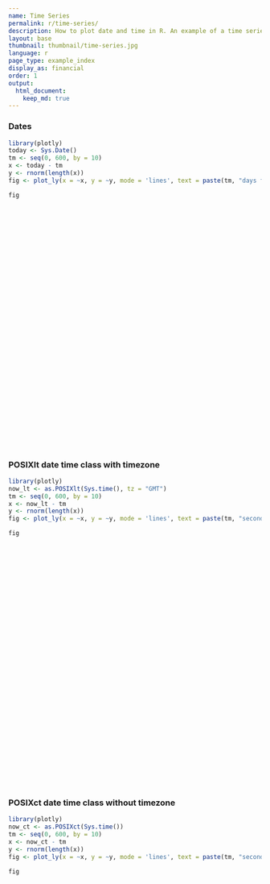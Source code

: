 ```yaml
---
name: Time Series
permalink: r/time-series/
description: How to plot date and time in R. An example of a time series plot with the POSIXct and Sys.Date classes.
layout: base
thumbnail: thumbnail/time-series.jpg
language: r
page_type: example_index
display_as: financial
order: 1
output:
  html_document:
    keep_md: true
---
```



### Dates


```r
library(plotly)
today <- Sys.Date()
tm <- seq(0, 600, by = 10)
x <- today - tm
y <- rnorm(length(x))
fig <- plot_ly(x = ~x, y = ~y, mode = 'lines', text = paste(tm, "days from today"))

fig
```

<div id="htmlwidget-34632a229747e9345e19" style="width:672px;height:480px;" class="plotly html-widget"></div>
<script type="application/json" data-for="htmlwidget-34632a229747e9345e19">{"x":{"visdat":{"1f321452ee36":["function () ","plotlyVisDat"]},"cur_data":"1f321452ee36","attrs":{"1f321452ee36":{"x":{},"y":{},"mode":"lines","text":["0 days from today","10 days from today","20 days from today","30 days from today","40 days from today","50 days from today","60 days from today","70 days from today","80 days from today","90 days from today","100 days from today","110 days from today","120 days from today","130 days from today","140 days from today","150 days from today","160 days from today","170 days from today","180 days from today","190 days from today","200 days from today","210 days from today","220 days from today","230 days from today","240 days from today","250 days from today","260 days from today","270 days from today","280 days from today","290 days from today","300 days from today","310 days from today","320 days from today","330 days from today","340 days from today","350 days from today","360 days from today","370 days from today","380 days from today","390 days from today","400 days from today","410 days from today","420 days from today","430 days from today","440 days from today","450 days from today","460 days from today","470 days from today","480 days from today","490 days from today","500 days from today","510 days from today","520 days from today","530 days from today","540 days from today","550 days from today","560 days from today","570 days from today","580 days from today","590 days from today","600 days from today"],"alpha_stroke":1,"sizes":[10,100],"spans":[1,20]}},"layout":{"margin":{"b":40,"l":60,"t":25,"r":10},"xaxis":{"domain":[0,1],"automargin":true,"title":"x"},"yaxis":{"domain":[0,1],"automargin":true,"title":"y"},"hovermode":"closest","showlegend":false},"source":"A","config":{"showSendToCloud":false},"data":[{"x":["2020-02-26","2020-02-16","2020-02-06","2020-01-27","2020-01-17","2020-01-07","2019-12-28","2019-12-18","2019-12-08","2019-11-28","2019-11-18","2019-11-08","2019-10-29","2019-10-19","2019-10-09","2019-09-29","2019-09-19","2019-09-09","2019-08-30","2019-08-20","2019-08-10","2019-07-31","2019-07-21","2019-07-11","2019-07-01","2019-06-21","2019-06-11","2019-06-01","2019-05-22","2019-05-12","2019-05-02","2019-04-22","2019-04-12","2019-04-02","2019-03-23","2019-03-13","2019-03-03","2019-02-21","2019-02-11","2019-02-01","2019-01-22","2019-01-12","2019-01-02","2018-12-23","2018-12-13","2018-12-03","2018-11-23","2018-11-13","2018-11-03","2018-10-24","2018-10-14","2018-10-04","2018-09-24","2018-09-14","2018-09-04","2018-08-25","2018-08-15","2018-08-05","2018-07-26","2018-07-16","2018-07-06"],"y":[-0.76845026565063,1.19630011848135,-1.57501863780028,0.289420858041304,-0.862225368692062,0.948868496802206,1.52065507670563,0.0381954746645347,1.4683807288265,0.51856900524966,1.73501555905597,0.0347108081842707,0.796789118484791,1.06038328600855,-0.240153948243278,0.485613243907674,1.01205057147998,-0.340050470538721,-1.16850693746926,-0.995372690789601,0.661329131598717,0.156465220908009,0.102639253078725,0.632591010386997,0.551900512888702,-0.0978872283476546,0.917073922081483,-0.0686260128670696,0.849459419370337,1.25423354061757,-0.607415965223628,-0.552251702249058,-1.01469468495465,1.57181156201619,-0.229740301515779,0.283856406619587,1.63720236964089,1.37118938155947,-0.484701739240073,-0.061421368717865,-0.386626752244324,1.32231558787996,-0.442769107048335,0.648978363265756,0.123156464372981,-1.61555857050421,-0.316152136326295,-0.295289625064521,-1.23671863456967,0.516984952571284,-1.4735189846214,-0.0221677817693114,-0.712103028615523,0.735180446967037,0.928639315645787,0.400655957798504,-0.0734631003776463,-0.956822618592097,0.548151401080571,-0.685820980552473,-1.18629867603699],"mode":"lines","text":["0 days from today","10 days from today","20 days from today","30 days from today","40 days from today","50 days from today","60 days from today","70 days from today","80 days from today","90 days from today","100 days from today","110 days from today","120 days from today","130 days from today","140 days from today","150 days from today","160 days from today","170 days from today","180 days from today","190 days from today","200 days from today","210 days from today","220 days from today","230 days from today","240 days from today","250 days from today","260 days from today","270 days from today","280 days from today","290 days from today","300 days from today","310 days from today","320 days from today","330 days from today","340 days from today","350 days from today","360 days from today","370 days from today","380 days from today","390 days from today","400 days from today","410 days from today","420 days from today","430 days from today","440 days from today","450 days from today","460 days from today","470 days from today","480 days from today","490 days from today","500 days from today","510 days from today","520 days from today","530 days from today","540 days from today","550 days from today","560 days from today","570 days from today","580 days from today","590 days from today","600 days from today"],"type":"scatter","marker":{"color":"rgba(31,119,180,1)","line":{"color":"rgba(31,119,180,1)"}},"error_y":{"color":"rgba(31,119,180,1)"},"error_x":{"color":"rgba(31,119,180,1)"},"line":{"color":"rgba(31,119,180,1)"},"xaxis":"x","yaxis":"y","frame":null}],"highlight":{"on":"plotly_click","persistent":false,"dynamic":false,"selectize":false,"opacityDim":0.2,"selected":{"opacity":1},"debounce":0},"shinyEvents":["plotly_hover","plotly_click","plotly_selected","plotly_relayout","plotly_brushed","plotly_brushing","plotly_clickannotation","plotly_doubleclick","plotly_deselect","plotly_afterplot","plotly_sunburstclick"],"base_url":"https://plot.ly"},"evals":[],"jsHooks":[]}</script>

### POSIXlt date time class with timezone


```r
library(plotly)
now_lt <- as.POSIXlt(Sys.time(), tz = "GMT")
tm <- seq(0, 600, by = 10)
x <- now_lt - tm
y <- rnorm(length(x))
fig <- plot_ly(x = ~x, y = ~y, mode = 'lines', text = paste(tm, "seconds from now in GMT"))

fig
```

<div id="htmlwidget-b2c39820d757fe62ee98" style="width:672px;height:480px;" class="plotly html-widget"></div>
<script type="application/json" data-for="htmlwidget-b2c39820d757fe62ee98">{"x":{"visdat":{"1f323051ce0":["function () ","plotlyVisDat"]},"cur_data":"1f323051ce0","attrs":{"1f323051ce0":{"x":{},"y":{},"mode":"lines","text":["0 seconds from now in GMT","10 seconds from now in GMT","20 seconds from now in GMT","30 seconds from now in GMT","40 seconds from now in GMT","50 seconds from now in GMT","60 seconds from now in GMT","70 seconds from now in GMT","80 seconds from now in GMT","90 seconds from now in GMT","100 seconds from now in GMT","110 seconds from now in GMT","120 seconds from now in GMT","130 seconds from now in GMT","140 seconds from now in GMT","150 seconds from now in GMT","160 seconds from now in GMT","170 seconds from now in GMT","180 seconds from now in GMT","190 seconds from now in GMT","200 seconds from now in GMT","210 seconds from now in GMT","220 seconds from now in GMT","230 seconds from now in GMT","240 seconds from now in GMT","250 seconds from now in GMT","260 seconds from now in GMT","270 seconds from now in GMT","280 seconds from now in GMT","290 seconds from now in GMT","300 seconds from now in GMT","310 seconds from now in GMT","320 seconds from now in GMT","330 seconds from now in GMT","340 seconds from now in GMT","350 seconds from now in GMT","360 seconds from now in GMT","370 seconds from now in GMT","380 seconds from now in GMT","390 seconds from now in GMT","400 seconds from now in GMT","410 seconds from now in GMT","420 seconds from now in GMT","430 seconds from now in GMT","440 seconds from now in GMT","450 seconds from now in GMT","460 seconds from now in GMT","470 seconds from now in GMT","480 seconds from now in GMT","490 seconds from now in GMT","500 seconds from now in GMT","510 seconds from now in GMT","520 seconds from now in GMT","530 seconds from now in GMT","540 seconds from now in GMT","550 seconds from now in GMT","560 seconds from now in GMT","570 seconds from now in GMT","580 seconds from now in GMT","590 seconds from now in GMT","600 seconds from now in GMT"],"alpha_stroke":1,"sizes":[10,100],"spans":[1,20]}},"layout":{"margin":{"b":40,"l":60,"t":25,"r":10},"xaxis":{"domain":[0,1],"automargin":true,"title":"x"},"yaxis":{"domain":[0,1],"automargin":true,"title":"y"},"hovermode":"closest","showlegend":false},"source":"A","config":{"showSendToCloud":false},"data":[{"x":["2020-02-26 18:02:02","2020-02-26 18:01:52","2020-02-26 18:01:42","2020-02-26 18:01:32","2020-02-26 18:01:22","2020-02-26 18:01:12","2020-02-26 18:01:02","2020-02-26 18:00:52","2020-02-26 18:00:42","2020-02-26 18:00:32","2020-02-26 18:00:22","2020-02-26 18:00:12","2020-02-26 18:00:02","2020-02-26 17:59:52","2020-02-26 17:59:42","2020-02-26 17:59:32","2020-02-26 17:59:22","2020-02-26 17:59:12","2020-02-26 17:59:02","2020-02-26 17:58:52","2020-02-26 17:58:42","2020-02-26 17:58:32","2020-02-26 17:58:22","2020-02-26 17:58:12","2020-02-26 17:58:02","2020-02-26 17:57:52","2020-02-26 17:57:42","2020-02-26 17:57:32","2020-02-26 17:57:22","2020-02-26 17:57:12","2020-02-26 17:57:02","2020-02-26 17:56:52","2020-02-26 17:56:42","2020-02-26 17:56:32","2020-02-26 17:56:22","2020-02-26 17:56:12","2020-02-26 17:56:02","2020-02-26 17:55:52","2020-02-26 17:55:42","2020-02-26 17:55:32","2020-02-26 17:55:22","2020-02-26 17:55:12","2020-02-26 17:55:02","2020-02-26 17:54:52","2020-02-26 17:54:42","2020-02-26 17:54:32","2020-02-26 17:54:22","2020-02-26 17:54:12","2020-02-26 17:54:02","2020-02-26 17:53:52","2020-02-26 17:53:42","2020-02-26 17:53:32","2020-02-26 17:53:22","2020-02-26 17:53:12","2020-02-26 17:53:02","2020-02-26 17:52:52","2020-02-26 17:52:42","2020-02-26 17:52:32","2020-02-26 17:52:22","2020-02-26 17:52:12","2020-02-26 17:52:02"],"y":[-0.378950827928336,-0.0571633806085421,0.335074286212775,1.33963069015054,-0.745443871380063,-0.936174263479781,-0.0627626028630798,-1.93119823286241,-2.06415366702943,-0.128306804518877,-0.713150054772634,0.42790525651986,-0.863316582221913,-1.6322906928701,-0.363337281529423,-0.115196848314548,-0.873567666732587,0.0934629237760728,0.358076497879422,-0.335074248702946,1.36697573944482,-1.09823336827349,0.396450724493008,0.658134243419743,1.61251899050444,0.165642766408747,0.16889777314093,-0.483840431311081,0.314146464537765,-0.37439858631837,-1.75065604251835,2.1250296003925,0.539909625084009,-0.32722287005033,-1.13412550161027,-0.642684843977373,-0.0361102902041002,0.0217860206656931,-0.730517664170945,-1.05610675503255,-0.107548673865903,0.635304681232728,1.04063982989351,-0.643540722770009,0.62842737975034,0.309881056205155,-0.888666552460982,0.926158468697093,-0.527057911097531,-0.309051342582337,-0.330595579012659,0.236740085847032,0.432412516344832,-0.741642133690227,1.93776384113799,-0.191851581354893,0.405874771730326,0.483791353740082,-1.83110638426789,-0.713898709217154,2.47952694706059],"mode":"lines","text":["0 seconds from now in GMT","10 seconds from now in GMT","20 seconds from now in GMT","30 seconds from now in GMT","40 seconds from now in GMT","50 seconds from now in GMT","60 seconds from now in GMT","70 seconds from now in GMT","80 seconds from now in GMT","90 seconds from now in GMT","100 seconds from now in GMT","110 seconds from now in GMT","120 seconds from now in GMT","130 seconds from now in GMT","140 seconds from now in GMT","150 seconds from now in GMT","160 seconds from now in GMT","170 seconds from now in GMT","180 seconds from now in GMT","190 seconds from now in GMT","200 seconds from now in GMT","210 seconds from now in GMT","220 seconds from now in GMT","230 seconds from now in GMT","240 seconds from now in GMT","250 seconds from now in GMT","260 seconds from now in GMT","270 seconds from now in GMT","280 seconds from now in GMT","290 seconds from now in GMT","300 seconds from now in GMT","310 seconds from now in GMT","320 seconds from now in GMT","330 seconds from now in GMT","340 seconds from now in GMT","350 seconds from now in GMT","360 seconds from now in GMT","370 seconds from now in GMT","380 seconds from now in GMT","390 seconds from now in GMT","400 seconds from now in GMT","410 seconds from now in GMT","420 seconds from now in GMT","430 seconds from now in GMT","440 seconds from now in GMT","450 seconds from now in GMT","460 seconds from now in GMT","470 seconds from now in GMT","480 seconds from now in GMT","490 seconds from now in GMT","500 seconds from now in GMT","510 seconds from now in GMT","520 seconds from now in GMT","530 seconds from now in GMT","540 seconds from now in GMT","550 seconds from now in GMT","560 seconds from now in GMT","570 seconds from now in GMT","580 seconds from now in GMT","590 seconds from now in GMT","600 seconds from now in GMT"],"type":"scatter","marker":{"color":"rgba(31,119,180,1)","line":{"color":"rgba(31,119,180,1)"}},"error_y":{"color":"rgba(31,119,180,1)"},"error_x":{"color":"rgba(31,119,180,1)"},"line":{"color":"rgba(31,119,180,1)"},"xaxis":"x","yaxis":"y","frame":null}],"highlight":{"on":"plotly_click","persistent":false,"dynamic":false,"selectize":false,"opacityDim":0.2,"selected":{"opacity":1},"debounce":0},"shinyEvents":["plotly_hover","plotly_click","plotly_selected","plotly_relayout","plotly_brushed","plotly_brushing","plotly_clickannotation","plotly_doubleclick","plotly_deselect","plotly_afterplot","plotly_sunburstclick"],"base_url":"https://plot.ly"},"evals":[],"jsHooks":[]}</script>

### POSIXct date time class without timezone


```r
library(plotly)
now_ct <- as.POSIXct(Sys.time())
tm <- seq(0, 600, by = 10)
x <- now_ct - tm
y <- rnorm(length(x))
fig <- plot_ly(x = ~x, y = ~y, mode = 'lines', text = paste(tm, "seconds from now in", Sys.timezone()))

fig
```

<div id="htmlwidget-e541677fa8e92282b1ba" style="width:672px;height:480px;" class="plotly html-widget"></div>
<script type="application/json" data-for="htmlwidget-e541677fa8e92282b1ba">{"x":{"visdat":{"1f3274edc22b":["function () ","plotlyVisDat"]},"cur_data":"1f3274edc22b","attrs":{"1f3274edc22b":{"x":{},"y":{},"mode":"lines","text":["0 seconds from now in Etc/UTC","10 seconds from now in Etc/UTC","20 seconds from now in Etc/UTC","30 seconds from now in Etc/UTC","40 seconds from now in Etc/UTC","50 seconds from now in Etc/UTC","60 seconds from now in Etc/UTC","70 seconds from now in Etc/UTC","80 seconds from now in Etc/UTC","90 seconds from now in Etc/UTC","100 seconds from now in Etc/UTC","110 seconds from now in Etc/UTC","120 seconds from now in Etc/UTC","130 seconds from now in Etc/UTC","140 seconds from now in Etc/UTC","150 seconds from now in Etc/UTC","160 seconds from now in Etc/UTC","170 seconds from now in Etc/UTC","180 seconds from now in Etc/UTC","190 seconds from now in Etc/UTC","200 seconds from now in Etc/UTC","210 seconds from now in Etc/UTC","220 seconds from now in Etc/UTC","230 seconds from now in Etc/UTC","240 seconds from now in Etc/UTC","250 seconds from now in Etc/UTC","260 seconds from now in Etc/UTC","270 seconds from now in Etc/UTC","280 seconds from now in Etc/UTC","290 seconds from now in Etc/UTC","300 seconds from now in Etc/UTC","310 seconds from now in Etc/UTC","320 seconds from now in Etc/UTC","330 seconds from now in Etc/UTC","340 seconds from now in Etc/UTC","350 seconds from now in Etc/UTC","360 seconds from now in Etc/UTC","370 seconds from now in Etc/UTC","380 seconds from now in Etc/UTC","390 seconds from now in Etc/UTC","400 seconds from now in Etc/UTC","410 seconds from now in Etc/UTC","420 seconds from now in Etc/UTC","430 seconds from now in Etc/UTC","440 seconds from now in Etc/UTC","450 seconds from now in Etc/UTC","460 seconds from now in Etc/UTC","470 seconds from now in Etc/UTC","480 seconds from now in Etc/UTC","490 seconds from now in Etc/UTC","500 seconds from now in Etc/UTC","510 seconds from now in Etc/UTC","520 seconds from now in Etc/UTC","530 seconds from now in Etc/UTC","540 seconds from now in Etc/UTC","550 seconds from now in Etc/UTC","560 seconds from now in Etc/UTC","570 seconds from now in Etc/UTC","580 seconds from now in Etc/UTC","590 seconds from now in Etc/UTC","600 seconds from now in Etc/UTC"],"alpha_stroke":1,"sizes":[10,100],"spans":[1,20]}},"layout":{"margin":{"b":40,"l":60,"t":25,"r":10},"xaxis":{"domain":[0,1],"automargin":true,"title":"x"},"yaxis":{"domain":[0,1],"automargin":true,"title":"y"},"hovermode":"closest","showlegend":false},"source":"A","config":{"showSendToCloud":false},"data":[{"x":["2020-02-26 18:02:03","2020-02-26 18:01:53","2020-02-26 18:01:43","2020-02-26 18:01:33","2020-02-26 18:01:23","2020-02-26 18:01:13","2020-02-26 18:01:03","2020-02-26 18:00:53","2020-02-26 18:00:43","2020-02-26 18:00:33","2020-02-26 18:00:23","2020-02-26 18:00:13","2020-02-26 18:00:03","2020-02-26 17:59:53","2020-02-26 17:59:43","2020-02-26 17:59:33","2020-02-26 17:59:23","2020-02-26 17:59:13","2020-02-26 17:59:03","2020-02-26 17:58:53","2020-02-26 17:58:43","2020-02-26 17:58:33","2020-02-26 17:58:23","2020-02-26 17:58:13","2020-02-26 17:58:03","2020-02-26 17:57:53","2020-02-26 17:57:43","2020-02-26 17:57:33","2020-02-26 17:57:23","2020-02-26 17:57:13","2020-02-26 17:57:03","2020-02-26 17:56:53","2020-02-26 17:56:43","2020-02-26 17:56:33","2020-02-26 17:56:23","2020-02-26 17:56:13","2020-02-26 17:56:03","2020-02-26 17:55:53","2020-02-26 17:55:43","2020-02-26 17:55:33","2020-02-26 17:55:23","2020-02-26 17:55:13","2020-02-26 17:55:03","2020-02-26 17:54:53","2020-02-26 17:54:43","2020-02-26 17:54:33","2020-02-26 17:54:23","2020-02-26 17:54:13","2020-02-26 17:54:03","2020-02-26 17:53:53","2020-02-26 17:53:43","2020-02-26 17:53:33","2020-02-26 17:53:23","2020-02-26 17:53:13","2020-02-26 17:53:03","2020-02-26 17:52:53","2020-02-26 17:52:43","2020-02-26 17:52:33","2020-02-26 17:52:23","2020-02-26 17:52:13","2020-02-26 17:52:03"],"y":[0.0734207423066263,-1.3686875744526,0.553517770784244,-1.52800732956725,-0.698221473835345,-0.0646040236017461,-0.0505898063486503,-1.33437769713402,0.749826536069679,-0.102316858623671,-0.684558835121551,-1.42502489307128,0.420182924090845,1.30973711572001,-0.00357867493491761,-0.114980522351461,1.12341561163314,-1.19214196405249,-0.158849711661814,0.442717625108544,1.84973073022795,1.45380046077872,-0.640742015548189,0.630673055270493,-0.79574059721217,0.569372453698381,-0.0315425011267637,0.447404750378929,2.50301144165786,0.356113122155339,-0.747104180592646,1.2184292928756,0.514818421300801,2.00392781794703,1.06452829063116,-0.0582361037246057,-2.38314495418185,-1.80942495291221,1.58444928845018,-0.701662044583574,-2.10075848479134,-0.0359555865578976,-1.15749018522356,0.237120959319435,1.46397586142235,-0.233964969123818,0.0274135812009411,-0.44260500383227,-0.148194876175515,0.163739920607492,0.409305016400413,-0.253763545711004,-0.550330004926224,-0.580889260250394,0.252658042737121,-0.858772747505211,0.11347740145766,-0.0119846610950004,0.969069202162373,-0.711131393775637,-0.175901780439287],"mode":"lines","text":["0 seconds from now in Etc/UTC","10 seconds from now in Etc/UTC","20 seconds from now in Etc/UTC","30 seconds from now in Etc/UTC","40 seconds from now in Etc/UTC","50 seconds from now in Etc/UTC","60 seconds from now in Etc/UTC","70 seconds from now in Etc/UTC","80 seconds from now in Etc/UTC","90 seconds from now in Etc/UTC","100 seconds from now in Etc/UTC","110 seconds from now in Etc/UTC","120 seconds from now in Etc/UTC","130 seconds from now in Etc/UTC","140 seconds from now in Etc/UTC","150 seconds from now in Etc/UTC","160 seconds from now in Etc/UTC","170 seconds from now in Etc/UTC","180 seconds from now in Etc/UTC","190 seconds from now in Etc/UTC","200 seconds from now in Etc/UTC","210 seconds from now in Etc/UTC","220 seconds from now in Etc/UTC","230 seconds from now in Etc/UTC","240 seconds from now in Etc/UTC","250 seconds from now in Etc/UTC","260 seconds from now in Etc/UTC","270 seconds from now in Etc/UTC","280 seconds from now in Etc/UTC","290 seconds from now in Etc/UTC","300 seconds from now in Etc/UTC","310 seconds from now in Etc/UTC","320 seconds from now in Etc/UTC","330 seconds from now in Etc/UTC","340 seconds from now in Etc/UTC","350 seconds from now in Etc/UTC","360 seconds from now in Etc/UTC","370 seconds from now in Etc/UTC","380 seconds from now in Etc/UTC","390 seconds from now in Etc/UTC","400 seconds from now in Etc/UTC","410 seconds from now in Etc/UTC","420 seconds from now in Etc/UTC","430 seconds from now in Etc/UTC","440 seconds from now in Etc/UTC","450 seconds from now in Etc/UTC","460 seconds from now in Etc/UTC","470 seconds from now in Etc/UTC","480 seconds from now in Etc/UTC","490 seconds from now in Etc/UTC","500 seconds from now in Etc/UTC","510 seconds from now in Etc/UTC","520 seconds from now in Etc/UTC","530 seconds from now in Etc/UTC","540 seconds from now in Etc/UTC","550 seconds from now in Etc/UTC","560 seconds from now in Etc/UTC","570 seconds from now in Etc/UTC","580 seconds from now in Etc/UTC","590 seconds from now in Etc/UTC","600 seconds from now in Etc/UTC"],"type":"scatter","marker":{"color":"rgba(31,119,180,1)","line":{"color":"rgba(31,119,180,1)"}},"error_y":{"color":"rgba(31,119,180,1)"},"error_x":{"color":"rgba(31,119,180,1)"},"line":{"color":"rgba(31,119,180,1)"},"xaxis":"x","yaxis":"y","frame":null}],"highlight":{"on":"plotly_click","persistent":false,"dynamic":false,"selectize":false,"opacityDim":0.2,"selected":{"opacity":1},"debounce":0},"shinyEvents":["plotly_hover","plotly_click","plotly_selected","plotly_relayout","plotly_brushed","plotly_brushing","plotly_clickannotation","plotly_doubleclick","plotly_deselect","plotly_afterplot","plotly_sunburstclick"],"base_url":"https://plot.ly"},"evals":[],"jsHooks":[]}</script>
